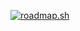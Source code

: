 [![roadmap.sh](https://roadmap.sh/card/wide/67a171dcf863343482bb67c6?variant=light)](https://roadmap.sh)
